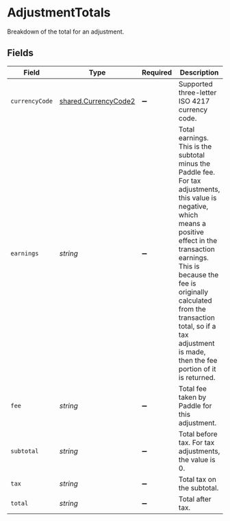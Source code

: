 # AdjustmentTotals

Breakdown of the total for an adjustment.


## Fields

| Field                                                                                                                                                                                                                                                                                                                   | Type                                                                                                                                                                                                                                                                                                                    | Required                                                                                                                                                                                                                                                                                                                | Description                                                                                                                                                                                                                                                                                                             | Example                                                                                                                                                                                                                                                                                                                 |
| ----------------------------------------------------------------------------------------------------------------------------------------------------------------------------------------------------------------------------------------------------------------------------------------------------------------------- | ----------------------------------------------------------------------------------------------------------------------------------------------------------------------------------------------------------------------------------------------------------------------------------------------------------------------- | ----------------------------------------------------------------------------------------------------------------------------------------------------------------------------------------------------------------------------------------------------------------------------------------------------------------------- | ----------------------------------------------------------------------------------------------------------------------------------------------------------------------------------------------------------------------------------------------------------------------------------------------------------------------- | ----------------------------------------------------------------------------------------------------------------------------------------------------------------------------------------------------------------------------------------------------------------------------------------------------------------------- |
| `currencyCode`                                                                                                                                                                                                                                                                                                          | [shared.CurrencyCode2](../../../sdk/models/shared/currencycode2.md)                                                                                                                                                                                                                                                     | :heavy_minus_sign:                                                                                                                                                                                                                                                                                                      | Supported three-letter ISO 4217 currency code.                                                                                                                                                                                                                                                                          |                                                                                                                                                                                                                                                                                                                         |
| `earnings`                                                                                                                                                                                                                                                                                                              | *string*                                                                                                                                                                                                                                                                                                                | :heavy_minus_sign:                                                                                                                                                                                                                                                                                                      | Total earnings. This is the subtotal minus the Paddle fee.<br/>For tax adjustments, this value is negative, which means a positive effect in the transaction earnings.<br/>This is because the fee is originally calculated from the transaction total, so if a tax adjustment is made,<br/>then the fee portion of it is returned. | 14700                                                                                                                                                                                                                                                                                                                   |
| `fee`                                                                                                                                                                                                                                                                                                                   | *string*                                                                                                                                                                                                                                                                                                                | :heavy_minus_sign:                                                                                                                                                                                                                                                                                                      | Total fee taken by Paddle for this adjustment.                                                                                                                                                                                                                                                                          | 300                                                                                                                                                                                                                                                                                                                     |
| `subtotal`                                                                                                                                                                                                                                                                                                              | *string*                                                                                                                                                                                                                                                                                                                | :heavy_minus_sign:                                                                                                                                                                                                                                                                                                      | Total before tax. For tax adjustments, the value is 0.                                                                                                                                                                                                                                                                  | 15000                                                                                                                                                                                                                                                                                                                   |
| `tax`                                                                                                                                                                                                                                                                                                                   | *string*                                                                                                                                                                                                                                                                                                                | :heavy_minus_sign:                                                                                                                                                                                                                                                                                                      | Total tax on the subtotal.                                                                                                                                                                                                                                                                                              | 1500                                                                                                                                                                                                                                                                                                                    |
| `total`                                                                                                                                                                                                                                                                                                                 | *string*                                                                                                                                                                                                                                                                                                                | :heavy_minus_sign:                                                                                                                                                                                                                                                                                                      | Total after tax.                                                                                                                                                                                                                                                                                                        | 16500                                                                                                                                                                                                                                                                                                                   |
